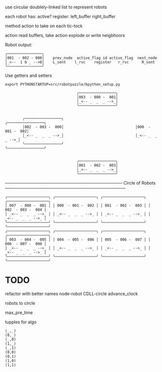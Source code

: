 use circular doublely-linked list to represent robots

each robot has:
active?
register:
left_buffer
right_buffer

method action to take on each tic-tock

action
read buffers, take action explode or write neigbhoors

Robot output:

```
╭────────────────╮
│001  - 002 - 000│    prev_node  active_flag id active_flag  next_node
│_<--  1 0 _ -->0│    L_sent    l_rvc    register   r_rvc      R_sent 
╰────────────────╯
```


Use getters and setters

`export PYTHONSTARTUP=src/robotpuzzle/bpython_setup.py`  








                                     ╭─────────────────╮
                                     │003  - 000 -  001│
                                     │_<-- _  _  _ -->_│
                                     ╰─────────────────╯


            ╭─────────────────╮                                 ╭─────────────────╮
            │002  - 003 -  000│                                 │000  - 001 -  002│
            │_<-- _  _  _ -->_│                                 │_<-- _  _  _ -->_│
            ╰─────────────────╯                                 ╰─────────────────╯
                                                            
                                                            
                                     ╭─────────────────╮
                                     │001  - 002 -  003│
                                     │_<-- _  _  _ -->_│
                                     ╰─────────────────╯



─────────────────────────────────────── Circle of Robots ────────────────────────────────────────
```
╭───────────────────╮ ╭───────────────────╮ ╭───────────────────╮ ╭───────────────────╮
│ 007  - 000 -  001 │ │ 000  - 001 -  002 │ │ 001  - 002 -  003 │ │ 002  - 003 -  004 │
│ _<-- _  _  _ -->_ │ │ _<-- _  _  _ -->_ │ │ _<-- _  _  _ -->_ │ │ _<-- _  _  _ -->_ │
╰───────────────────╯ ╰───────────────────╯ ╰───────────────────╯ ╰───────────────────╯
╭───────────────────╮ ╭───────────────────╮ ╭───────────────────╮ ╭───────────────────╮
│ 003  - 004 -  005 │ │ 004  - 005 -  006 │ │ 005  - 006 -  007 │ │ 006  - 007 -  000 │
│ _<-- _  _  _ -->_ │ │ _<-- _  _  _ -->_ │ │ _<-- _  _  _ -->_ │ │ _<-- _  _  _ -->_ │
╰───────────────────╯ ╰───────────────────╯ ╰───────────────────╯ ╰───────────────────╯
```

# TODO
refactor with better names  node-robot  CDLL-circle
advance_clock

robots to circle

max_pre_time

tupples for algo
```
(_,_)
(0,_)
(_,0)
(1,_)
(_,1)
(0,0)
(0,1)
(1,0)
(1,1)
```


